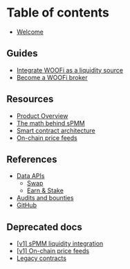 # Table of contents

* [Welcome](README.md)

## Guides

* [Integrate WOOFi as a liquidity source](guides/integrate-woofi-as-liquidity-source.md)
* [Become a WOOFi broker](guides/become-a-woofi-broker.md)

## Resources

* [Product Overview](https://learn.woo.org/woofi/intro)
* [The math behind sPMM](resources/the-math-behind-spmm.md)
* [Smart contract architecture](resources/resources.md)
* [On-chain price feeds](resources/on-chain-price-feeds.md)

## References

* [Data APIs](references/apis/README.md)
  * [Swap](references/apis/swap.md)
  * [Earn & Stake](references/apis/earn-and-stake.md)
* [Audits and bounties](references/audits-and-bounties.md)
* [GitHub](https://github.com/woonetwork)

## Deprecated docs

* [\[v1\] sPMM liquidity integration](deprecated-docs/v1-spmm-liquidity-integration.md)
* [\[v1\] On-chain price feeds](deprecated-docs/v1-on-chain-price-feeds.md)
* [Legacy contracts](deprecated-docs/readme.md)
